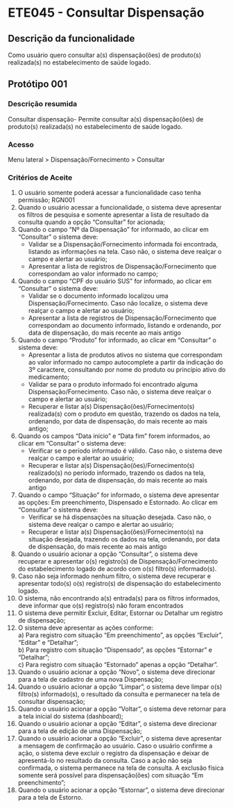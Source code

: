 # ETE045 - Consultar Dispensação <!-- Estou criando do zero este .md de acordo com o docx. -->

## Descrição da funcionalidade 

Como usuário quero consultar a(s) dispensação(ões) de produto(s) realizada(s) no estabelecimento de saúde logado. 

## Protótipo 001 

### Descrição resumida  
Consultar dispensação- Permite consultar a(s) dispensação(ões) de produto(s) realizada(s) no estabelecimento de saúde logado. 

### Acesso
Menu lateral > Dispensação/Fornecimento > Consultar 

### Critérios de Aceite 

1. O usuário somente poderá acessar a funcionalidade caso tenha permissão; RGN001  
2. Quando o usuário acessar a funcionalidade, o sistema deve apresentar os filtros de pesquisa e somente apresentar a lista de resultado da consulta quando a opção “Consultar” for acionada;  
3. Quando o campo “Nº da Dispensação” for informado, ao clicar em “Consultar” o sistema deve: 
    - Validar se a Dispensação/Fornecimento informada foi encontrada, listando as informações na tela. Caso não, o sistema deve realçar o campo e alertar ao usuário;  
    - Apresentar a lista de registros de Dispensação/Fornecimento que correspondam ao valor informado no campo; 
4. Quando o campo “CPF do usuário SUS” for informado, ao clicar em “Consultar” o sistema deve: 
    - Validar se o documento informado localizou uma Dispensação/Fornecimento. Caso não localize, o sistema deve realçar o campo e alertar ao usuário; 
    - Apresentar a lista de registros de Dispensação/Fornecimento que correspondam ao documento informado, listando e ordenando, por data de dispensação, do mais recente ao mais antigo 
5. Quando o campo “Produto” for informado, ao clicar em “Consultar” o sistema deve: 
    - Apresentar a lista de produtos ativos no sistema que correspondam ao valor informado no campo autocomplete a partir da indicação do 3º caractere, consultando por nome do produto ou princípio ativo do medicamento; 
    - Validar se para o produto informado foi encontrado alguma Dispensação/Fornecimento. Caso não, o sistema deve realçar o campo e alertar ao usuário; 
    - Recuperar e listar a(s) Dispensação(ões)/Fornecimento(s) realizada(s) com o produto em questão, trazendo os dados na tela, ordenando, por data de dispensação, do mais recente ao mais antigo; 
6. Quando os campos “Data início” e “Data fim” forem informados, ao clicar em “Consultar” o sistema deve: 
    - Verificar se o período informado é válido.  Caso não, o sistema deve realçar o campo e alertar ao usuário;  
    - Recuperar e listar a(s) Dispensação(ões)/Fornecimento(s) realizado(s) no período informado, trazendo os dados na tela, ordenando, por data de dispensação, do mais recente ao mais antigo 
7. Quando o campo “Situação” for informado, o sistema deve apresentar as opções: Em preenchimento, Dispensado e Estornado. Ao clicar em “Consultar” o sistema deve: 
    - Verificar se há dispensações na situação desejada.  Caso não, o sistema deve realçar o campo e alertar ao usuário; 
    - Recuperar e listar a(s) Dispensação(ões)/Fornecimento(s) na situação desejada, trazendo os dados na tela, ordenando, por data de dispensação, do mais recente ao mais antigo 
8. Quando o usuário acionar a opção “Consultar”, o sistema deve recuperar e apresentar o(s) registro(s) de Dispensação/Fornecimento do estabelecimento logado de acordo com o(s) filtro(s) informado(s).  
9. Caso não seja informado nenhum filtro, o sistema deve recuperar e apresentar todo(s) o(s) registro(s) de dispensação do estabelecimento logado.  
10. O sistema, não encontrando a(s) entrada(s) para os filtros informados, deve informar que o(s) registro(s) não foram encontrados 
11. O sistema deve permitir Excluir, Editar, Estornar ou Detalhar um registro de dispensação;  
12. O sistema deve apresentar as ações conforme:  
    a) Para registro com situação “Em preenchimento”, as opções “Excluir”, “Editar” e “Detalhar”;    
    b) Para registro com situação “Dispensado”, as opções “Estornar” e “Detalhar”;  
    c) Para registro com situação “Estornado” apenas a opção “Detalhar”.  
13. Quando o usuário acionar a opção “Novo”, o sistema deve direcionar para a tela de cadastro de uma nova Dispensação; 
14. Quando o usuário acionar a opção “Limpar”, o sistema deve limpar o(s) filtro(s) informado(s), o resultado da consulta e permanecer na tela de consultar dispensação;   
15. Quando o usuário acionar a opção “Voltar”, o sistema deve retornar para a tela inicial do sistema (dashboard);  
16. Quando o usuário acionar a opção “Editar”, o sistema deve direcionar para a tela de edição de uma Dispensação; 
17. Quando o usuário acionar a opção “Excluir”, o sistema deve apresentar a mensagem de confirmação ao usuário. Caso o usuário confirme a ação, o sistema deve excluir o registro da dispensação e deixar de apresentá-lo no resultado da consulta. Caso a ação não seja confirmada, o sistema permanece na tela de consulta. A exclusão física somente será possível para dispensação(ões) com situação “Em preenchimento”;  
18. Quando o usuário acionar a opção “Estornar”, o sistema deve direcionar para a tela de Estorno. 

 
